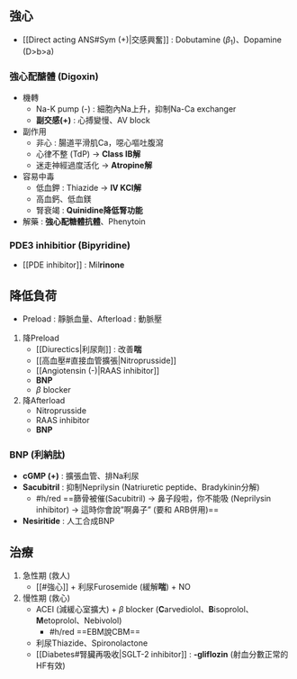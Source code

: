 ## 強心
- [[Direct acting ANS#Sym (+)|交感興奮]] : Dobutamine ($\beta_1$)、Dopamine (D>b>a)
### 強心配醣體 (Digoxin)
- 機轉
	- Na-K pump (-) : 細胞內Na上升，抑制Na-Ca exchanger
	- **副交感(+)** : 心搏變慢、AV block
- 副作用
	- 非心 : 腸道平滑肌Ca，噁心嘔吐腹瀉
	- 心律不整 (TdP) -> **Class IB解**
	- 迷走神經過度活化 -> **Atropine解**
- 容易中毒
	- 低血鉀 : Thiazide -> **IV KCl解**
	- 高血鈣、低血鎂
	- 腎衰竭 : **Quinidine降低腎功能**
- 解藥 : **強心配糖體抗體**、Phenytoin
### PDE3 inhibitior (Bipyridine)
- [[PDE inhibitor]] : Mil**rinone**
## 降低負荷
- Preload : 靜脈血量、Afterload : 動脈壓
1. 降Preload
	- [[Diurectics|利尿劑]] : 改善**喘**
	- [[高血壓#直接血管擴張|Nitroprusside]]
	- [[Angiotensin (-)|RAAS inhibitor]]
	- **BNP**
	- $\beta$ blocker
2. 降Afterload
	- Nitroprusside
	- RAAS inhibitor
	- **BNP**
### BNP (利納肽)
- **cGMP (+)** : 擴張血管、排Na利尿
- **Sacubitril** : 抑制Neprilysin (Natriuretic peptide、Bradykinin分解)
	- #h/red ==篩骨被催(Sacubitril) -> 鼻子段啦，你不能吸 (Neprilysin inhibitor) -> 這時你會說”啊鼻子” (要和 ARB併用)==
- **Nesiritide** : 人工合成BNP
## 治療
1. 急性期 (救人)
	- [[#強心]] + 利尿Furosemide (緩解**喘**) + NO
2. 慢性期 (救心) 
	- ACEI (減緩心室擴大) + $\beta$ blocker (**C**arvediolol、**B**isoprolol、**M**etoprolol、Nebivolol)
		- #h/red  ==EBM說CBM==
	- 利尿Thiazide、Spironolactone
	- [[Diabetes#腎臟再吸收|SGLT-2 inhibitor]] : **-gliflozin** (射血分數正常的HF有效)